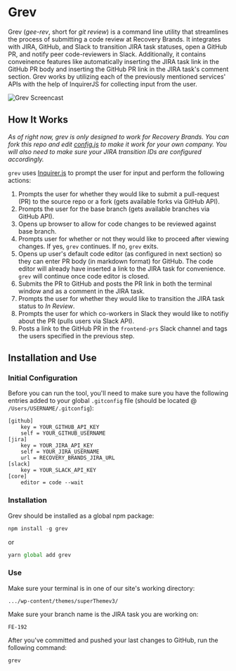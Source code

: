# Grev

Grev (_gee-rev_, short for _git review_) is a command line utility that streamlines the process of submitting a code review at Recovery Brands. It integrates with JIRA, GitHub, and Slack to transition JIRA task statuses, open a GitHub PR, and notify peer code-reviewers in Slack. Additionally, it contains conveinence features like automatically inserting the JIRA task link in the GitHub PR body and inserting the GitHub PR link in the JIRA task's comment section. Grev works by utilizing each of the previously mentioned services' APIs with the help of InquirerJS for collecting input from the user.

![Grev Screencast](https://i.imgur.com/CN1LnkL.gif)

## How It Works

_As of right now, grev is only designed to work for Recovery Brands. You can fork this repo and edit [config.js](config.js) to make it work for your own company. You will also need to make sure your JIRA transition IDs are configured accordingly._

`grev` uses [Inquirer.js](https://github.com/SBoudrias/Inquirer.js/) to prompt the user for input and perform the following actions:

1. Prompts the user for whether they would like to submit a pull-request (PR) to the source repo or a fork (gets available forks via GitHub API).
2. Prompts the user for the base branch (gets available branches via GitHub API).
3. Opens up browser to allow for code changes to be reviewed against base branch.
4. Prompts user for whether or not they would like to proceed after viewing changes. If yes, `grev` continues. If no, `grev` exits.
5. Opens up user's default code editor (as configured in next section) so they can enter PR body (in markdown format) for GitHub. The code editor will already have inserted a link to the JIRA task for convenience. `grev` will continue once code editor is closed.
6. Submits the PR to GitHub and posts the PR link in both the terminal window and as a comment in the JIRA task.
7. Prompts the user for whether they would like to transition the JIRA task status to _In Review_.
8. Prompts the user for which co-workers in Slack they would like to notifiy about the PR (pulls users via Slack API).
9. Posts a link to the GitHub PR in the `frontend-prs` Slack channel and tags the users specified in the previous step.

## Installation and Use

### Initial Configuration

Before you can run the tool, you'll need to make sure you have the following entries added to your global `.gitconfig` file (should be located @ `/Users/USERNAME/.gitconfig`):

```
[github]
    key = YOUR_GITHUB_API_KEY
    self = YOUR_GITHUB_USERNAME
[jira]
    key = YOUR_JIRA_API_KEY
    self = YOUR_JIRA_USERNAME
    url = RECOVERY_BRANDS_JIRA_URL
[slack]
    key = YOUR_SLACK_API_KEY
[core]
    editor = code --wait
```

### Installation

Grev should be installed as a global npm package:

```javascript
npm install -g grev
```

or

```javascript
yarn global add grev
```

### Use

Make sure your terminal is in one of our site's working directory:

```
.../wp-content/themes/superThemev3/
```

Make sure your branch name is the JIRA task you are working on:

```
FE-192
```

After you've committed and pushed your last changes to GitHub, run the following command:

```bash
grev
```
